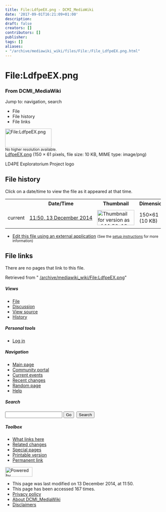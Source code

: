 ```yaml
---
title: File:LdfpeEX.png - DCMI_MediaWiki
date: '2017-09-01T16:21:09+01:00'
description: 
draft: false
creators: []
contributors: []
publisher: 
tags: []
aliases:
- "/archive/mediawiki_wiki/files/File:/File_LdfpeEX.png.html"
---
```


<a id="top"></a>
# File:LdfpeEX.png

### From DCMI\_MediaWiki

Jump to: navigation, search
<!-- start content -->
- File
- File history
- File links

 [<img alt="File:LdfpeEX.png" src="/images/6/68/LdfpeEX.png" width="150" height="61">](/archive/mediawiki_wiki/files/LdfpeEX.png)  
<small>No higher resolution available.</small>  
 [LdfpeEX.png](/images/6/68/LdfpeEX.png)‎ (150 × 61 pixels, file size: 10 KB, MIME type: image/png)

LD4PE Exploratorium Project logo

<!-- 
NewPP limit report
Preprocessor node count: 1/1000000
Post-expand include size: 0/2097152 bytes
Template argument size: 0/2097152 bytes
Expensive parser function count: 0/100
-->
## File history

Click on a date/time to view the file as it appeared at that time.

<table class="wikitable filehistory">
  <tr>
    <td></td>
    <th>Date/Time</th>
    <th>Thumbnail</th>
    <th>Dimensions</th>
    <th>User</th>
    <th>Comment</th>
  </tr>
  <tr>
    <td>current</td>
    <td class="filehistory-selected" style="white-space: nowrap;"><a href="/archive/mediawiki_wiki/files/LdfpeEX.png">11:50, 13 December 2014</a></td>
    <td><a href="/images/6/68/LdfpeEX.png"><img alt="Thumbnail for version as of 11:50, 13 December 2014" src="/images/6/68/LdfpeEX.png" width="120" height="49"></a></td>
    <td>150×61 <span style="white-space: nowrap;">(10 KB)</span>
    </td>
    <td>
      <a href="/index.php/User:WikiSysop" title="User:WikiSysop" class="mw-userlink">WikiSysop</a> <span style="white-space: nowrap;"> <span class="mw-usertoollinks">(<a href="/index.php?title=User_talk:WikiSysop&amp;action=edit&amp;redlink=1" class="new" title="User talk:WikiSysop (page does not exist)">Talk</a> | <a href="/index.php/Special:Contributions/WikiSysop" title="Special:Contributions/WikiSysop">contribs</a>)</span></span>
    </td>
    <td> <span class="comment">(LD4PE Exploratorium Project logo)</span>
    </td>
  </tr>
</table>

  

- [Edit this file using an external application](/index.php?title=File:LdfpeEX.png&action=edit&externaledit=true&mode=file "File:LdfpeEX.png") <small>(See the <a href="http://www.mediawiki.org/wiki/Manual:External_editors" class="external text" rel="nofollow">setup instructions</a> for more information)</small>

## File links

There are no pages that link to this file.

Retrieved from " [/archive/mediawiki_wiki/File:LdfpeEX.png](/archive/mediawiki_wiki/files/File:/File:LdfpeEX.png.html)"

<!-- end content -->

##### Views

- [File](/archive/mediawiki_wiki/files/File:/File:LdfpeEX.png.html "View the file page [c]")
- [Discussion](/index.php?title=File_talk:LdfpeEX.png&action=edit&redlink=1 "Discussion about the content page [t]")
- [View source](/index.php?title=File:LdfpeEX.png&action=edit "This page is protected.
You can view its source [e]")
- [History](/index.php?title=File:LdfpeEX.png&action=history "Past revisions of this page [h]")

##### Personal tools

- [Log in](/index.php?title=Special:UserLogin&returnto=File:LdfpeEX.png "You are encouraged to log in; however, it is not mandatory [o]")

<script type="text/javascript"> if (window.isMSIE55) fixalpha(); </script>

##### Navigation

- [Main page](/index.php/Main_Page "Visit the main page [z]")
- [Community portal](/index.php/DCMI_MediaWiki:Community_portal "About the project, what you can do, where to find things")
- [Current events](/index.php/DCMI_MediaWiki:Current_events "Find background information on current events")
- [Recent changes](/index.php/Special:RecentChanges "The list of recent changes in the wiki [r]")
- [Random page](/index.php/Special:Random "Load a random page [x]")
- [Help](/index.php/Help:Contents "The place to find out")

##### <label for="searchInput">Search</label>

<form action="/index.php" id="searchform">
				<input type="hidden" name="title" value="Special:Search">
				<input id="searchInput" title="Search DCMI_MediaWiki" accesskey="f" type="search" name="search">
				<input type="submit" name="go" class="searchButton" id="searchGoButton" value="Go" title="Go to a page with this exact name if exists"> 
				<input type="submit" name="fulltext" class="searchButton" id="mw-searchButton" value="Search" title="Search the pages for this text">
			</form>

##### Toolbox

- [What links here](/index.php/Special:WhatLinksHere/File:LdfpeEX.png "List of all wiki pages that link here [j]")
- [Related changes](/index.php/Special:RecentChangesLinked/File:LdfpeEX.png "Recent changes in pages linked from this page [k]")
- [Special pages](/index.php/Special:SpecialPages "List of all special pages [q]")
- [Printable version](/index.php?title=File:LdfpeEX.png&printable=yes "Printable version of this page [p]")
- [Permanent link](/index.php?title=File:LdfpeEX.png&oldid=8938 "Permanent link to this revision of the page")

<!-- end of the left (by default at least) column -->

 [<img src="/skins/common/images/poweredby_mediawiki_88x31.png" height="31" width="88" alt="Powered by MediaWiki">](http://www.mediawiki.org/)

- This page was last modified on 13 December 2014, at 11:50.
- This page has been accessed 167 times.
- [Privacy policy](/index.php/DCMI_MediaWiki:Privacy_policy "DCMI MediaWiki:Privacy policy")
- [About DCMI\_MediaWiki](/index.php/DCMI_MediaWiki:About "DCMI MediaWiki:About")
- [Disclaimers](/index.php/DCMI_MediaWiki:General_disclaimer "DCMI MediaWiki:General disclaimer")

<script>if (window.runOnloadHook) runOnloadHook();</script><!-- Served in 0.451 secs. -->
